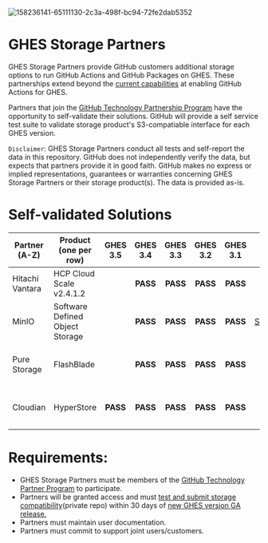 ![158236141-65111130-2c3a-498f-bc94-72fe2dab5352](https://user-images.githubusercontent.com/54083068/158707540-7e08b789-475d-4a3f-800a-c0197412cf53.png)


# GHES Storage Partners
GHES Storage Partners provide GitHub customers additional storage options to run GitHub Actions and GitHub Packages on GHES. These partnerships extend beyond the [current capabilities](https://docs.github.com/en/enterprise-server@3.4/admin/github-actions/enabling-github-actions-for-github-enterprise-server) at enabling GitHub Actions for GHES.

Partners that join the [GitHub Technology Partnership Program](https://partner.github.com/technology-partners) have the opportunity to self-validate their solutions.
GitHub will provide a self service test suite to validate storage product's S3-compatiable interface for each GHES version.

`Disclaimer`: GHES Storage Partners conduct all tests and self-report the data in this repository. GitHub does not independently verify the data, but expects that partners provide it in good faith. GitHub makes no express or implied representations, guarantees or warranties concerning GHES Storage Partners or their storage product(s). The data is provided as-is.


# Self-validated Solutions

| Partner<br />(A-Z) | Product<br />(one per row) | GHES 3.5 | GHES 3.4 | GHES 3.3 | GHES 3.2 | GHES 3.1 |  Support |  Documentation| Product Information |
|---|---|:---:|:---:|:---:|:---:|:---:|:---:|:---:|:---:|
| Hitachi Vantara  | HCP Cloud Scale v2.4.1.2 | | **PASS** | **PASS** | **PASS**  | **PASS**  | [Hitachi Support](https://support.hitachivantara.com/en/anonymous-dashboard.html) | [Hitachi Knowledge](https://knowledge.hitachivantara.com/Documents/Storage/HCP_for_Cloud_Scale) | [Hitachi Object Storage](https://www.hitachivantara.com/en-us/products/storage/object-storage.html) |
| MinIO | Software Defined Object Storage | | **PASS** | **PASS** | **PASS** | **PASS** | [MinIO Subscription Network](https://min.io/product/subnet) | [MinIO Knowledge Base](https://docs.min.io/minio/k8s/) | [MinIO Object Storage](https://docs.min.io/minio/baremetal/) |
| Pure Storage | FlashBlade | | **PASS** | **PASS** | **PASS** | **PASS** | [Pure Storage Support](https://support.purestorage.com/FlashBlade) | [Pure Storage Knowledge](https://support.purestorage.com/FlashBlade/Purity_FB/FlashBlade_User_Guides) | [Pure Storage Unified Fast File Object](https://www.purestorage.com/products/file-and-object/flashblade.html) |
| Cloudian | HyperStore | **PASS** | **PASS** | **PASS** | **PASS** | **PASS** | [Cloudian Support](https://cloudian.com/support/) | <small>Docs are private (in product), use support if you don't have access yet</small> | [HyperStore Object Storage](https://cloudian.com/products/hyperstore/l) |

# Requirements:
- GHES Storage Partners must be members of the [GitHub Technology Partner Program](https://partner.github.com/technology-partners) to participate.
- Partners will be granted access and must [test and submit storage compatibility](https://github.com/github-technology-partners/enterprise-storage-check)(private repo) within 30 days of [new GHES version GA release.](https://docs.github.com/en/enterprise-server/admin/release-notes)
- Partners must maintain user documentation.
- Partners must commit to support joint users/customers.
